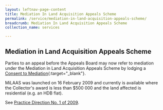 ```yaml
---
layout: leftnav-page-content
title: Mediation In Land Acquisition Appeals Scheme
permalink: /service/mediation-in-land-acquisition-appeals-scheme/
breadcrumb: Mediation In Land Acquisition Appeals Scheme
collection_name: services

---
```


Mediation in Land Acquisition Appeals Scheme
---
Parties to an appeal before the Appeals Board may now refer to mediation under the Mediation in Land Acquisition Appeals Scheme by lodging a [Consent to Mediation](/files/Form-MiLAAS-Consent-25Aug09.doc.pdf){:target="_blank"}. 

MiLAAS was launched on 16 February 2009 and currently is available where the Collector's award is less than $500 000 and the land affected is residential (e.g. an HDB flat).

See [Practice Direction No. 1 of 2009](/files/PracticeDirection-PD1-2009-MiLAAS-21Aug09.doc1.pdf).
